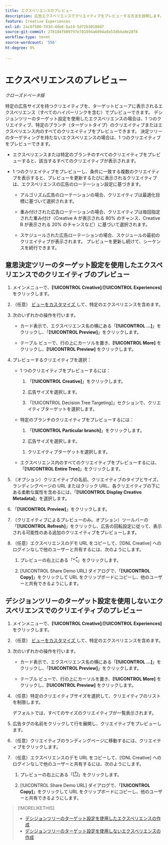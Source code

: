 ```yaml
---
title: エクスペリエンスのプレビュー
description: 広告エクスペリエンスでクリエイティブをプレビューする方法を説明します。
feature: Creative Experiences
exl-id: 2ac8f580-7d3d-4de6-ba14-5d72b30188d7
source-git-commit: 278104fb09797e781894a6894a0a53db4a8e28f8
workflow-type: tm+mt
source-wordcount: '556'
ht-degree: 0%

---
```


# エクスペリエンスのプレビュー

*クローズドベータ版*

特定の広告サイズを持つクリエイティブを、ターゲットビューアに表示されるエクスペリエンス（すべてのハイパーリンクを含む）でプレビューできます。 デシジョンツリーのターゲット設定を使用したエクスペリエンスの場合は、1 つのクリエイティブ、特定のブランチ（ターゲットタイプ）のクリエイティブまたはエクスペリエンス内のすべてのクリエイティブをプレビューできます。 決定ツリーのターゲティングを持たないエクスペリエンスの場合は、1 つのクリエイティブをプレビューできます。<!-- verify -->

* エクスペリエンスまたは特定のブランチのすべてのクリエイティブをプレビューすると、該当するすべてのクリエイティブが表示されます。

* 1 つのクリエイティブをプレビューし、条件に一致する複数のクリエイティブを表示すると、プレビューを更新するたびに表示されるクリエイティブは、エクスペリエンスの広告のローテーション設定に基づきます。

   * アルゴリズム広告のローテーションの場合、クリエイティブは最適化目標に基づいて選択されます。

   * 重み付けされた広告ローテーションの場合、クリエイティブは毎回指定された重み付け（Creative A が表示される 80% のチャンス、Creative B が表示される 20% のチャンスなど）に基づいて選択されます。

   * スケジュールされた広告ローテーションの場合、スケジュールの最初のクリエイティブが表示されます。 プレビューを更新し続けて、シーケンスを続行できます。<!-- Refresh isn't there as of 2/3 -->

## 意思決定ツリーのターゲット設定を使用したエクスペリエンスでのクリエイティブのプレビュー

1. メインメニューで、**[!UICONTROL Creative]**/**[!UICONTROL Experiences]** をクリックします。

1. （任意） [ ビューをカスタマイズ ](/help/creative/introduction/customize-data-views.md) して、特定のエクスペリエンスを含めます。

1. 次のいずれかの操作を行います。

   * カード表示で、エクスペリエンス名の横にある「**[!UICONTROL ...]**」をクリックし、「**[!UICONTROL Preview]**」をクリックします。

   * テーブル ビューで、行の上にカーソルを置き、**[!UICONTROL More]** をクリックし、**[!UICONTROL Preview]** をクリックします。

1. プレビューするクリエイティブを選択：

   * 1 つのクリエイティブをプレビューするには：

      1. 「**[!UICONTROL Creative]**」をクリックします。

      1. 広告サイズを選択します。

      1. 「[!UICONTROL Decision Tree Targeting]」セクションで、クリエイティブターゲットを選択します。

   * 特定のブランチのクリエイティブをプレビューするには：

      1. 「**[!UICONTROL Particular branch]**」をクリックします。

      1. 広告サイズを選択します。

     <!-- I don't see this as of 2/3:
     1. Select whether to group the creatives by Rotation Type or Ad Size.
     -->

      1. クリエイティブターゲットを選択します。

   * エクスペリエンス内のすべてのクリエイティブをプレビューするには、「**[!UICONTROL Entire Tree]**」をクリックします。

     <!-- I don't see this as of 2/3:
     1. Click **[!UICONTROL Entire Tree]**.
     1. Select the ad size.
     1. Select whether to group the creatives by Rotation Type or Ad Size.
     -->

1. （オプション）クリエイティブの名前、クリエイティブのタイプとサイズ、ランディングページの URL またはクリック URL、各クリエイティブの下にある柔軟な属性を含めるには、「**[!UICONTROL Display Creative Metadata]**」を選択します。

1. 「**[!UICONTROL Preview]**」をクリックします。

1. （クリエイティブによるプレビューのみ。オプション）ツールバーの「**[!UICONTROL Refresh]**」をクリックし、広告の回転設定に従って、表示される可能性のある追加のクリエイティブをプレビューします。<!-- I don't see this as of 2/3 -->

1. （任意）エクスペリエンスのデモ URL をコピーして、[!DNL Creative] へのログインなしで他のユーザーと共有するには、次のようにします。

   1. プレビューの右上にある「![ 共有 ](/help/creative/assets/share.png " 共有 ")」をクリックします。

   1. [!UICONTROL Share Demo URL] ダイアログで、「**[!UICONTROL Copy]**」をクリックして URL をクリップボードにコピーし、他のユーザーと共有できるようにします。

## デシジョンツリーのターゲット設定を使用しないエクスペリエンスでのクリエイティブのプレビュー

1. メインメニューで、**[!UICONTROL Creative]**/**[!UICONTROL Experiences]** をクリックします。

1. （任意） [ ビューをカスタマイズ ](/help/creative/introduction/customize-data-views.md) して、特定のエクスペリエンスを含めます。

1. 次のいずれかの操作を行います。

   * カード表示で、エクスペリエンス名の横にある「**[!UICONTROL ...]**」をクリックし、「**[!UICONTROL Preview]**」をクリックします。

   * テーブル ビューで、行の上にカーソルを置き、**[!UICONTROL More]** をクリックし、**[!UICONTROL Preview]** をクリックします。

1. （任意）特定のクリエイティブサイズを選択して、クリエイティブのリストを制限します。

   デフォルトでは、すべてのサイズのクリエイティブが一覧表示されます。

1. 広告タグの名前をクリックして行を展開し、クリエイティブをプレビューします。

1. （任意）クリエイティブのランディングページに移動するには、クリエイティブをクリックします。

   <!-- Verify:  Will the creative click be tracked like a regular ad click but not linked to a publisher and placement? Explain effect/consequences. -->

1. （任意）エクスペリエンスのデモ URL をコピーして、[!DNL Creative] へのログインなしで他のユーザーと共有するには、次のようにします。

   1. プレビューの右上にある「![ 共有 ](/help/creative/assets/share2.png " 共有 ")」をクリックします。

   1. [!UICONTROL Share Demo URL] ダイアログで、「**[!UICONTROL Copy]**」をクリックして URL をクリップボードにコピーし、他のユーザーと共有できるようにします。

>[!MORELIKETHIS]
>
>* [ デシジョンツリーのターゲット設定を使用したエクスペリエンスの作成 ](experience-create-targeting.md)
>* [ デシジョンツリーのターゲット設定を使用しないエクスペリエンスの作成 ](/help/creative/experiences/experience-create-no-targeting.md)
